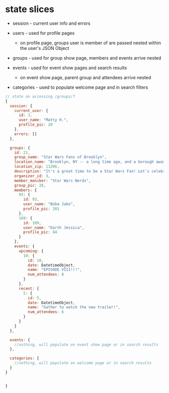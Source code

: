 # state slices
- session - current user info and errors

- users - used for profile pages
  + on profile page, groups user is member of are passed nested within the user's JSON Object


- groups - used for group show page, members and events arrive nested


- events - used for event show pages and search results
  + on event show page, parent group and attendees arrive nested


- categories - used to populate welcome page and in search filters

```js
// state on accessing /groups/7
{
  session: {
    current_user: {
      id: 3,
      user_name: "Matty H.",
      profile_pic: 20
    },
    errors: []    
  },

  groups: {
    id: 21,
    group_name: "Star Wars Fans of Brooklyn",
    location_name: "Brooklyn, NY -- a long time ago, and a borough away!",
    location_zip: 11206,
    description: "It's a great time to be a Star Wars Fan! Let's celebrate the new movies by hanging out in Brooklyn, playing SW trivia, and talking about how much we hate the prequels!",
    organizer_id: 3,
    member_moniker: "Star Wars Nerds",
    group_pic: 28,
    members: {
      93: {
        id: 93,
        user_name: "Boba Jake",
        profile_pic: 201
      },
      109: {
        id: 109,
        user_name: "Darth Jessica",
        profile_pic: 84
      }
    },
    events: {
      upcoming: {
        10: {
          id: 10,
          date: DatetimeObject,
          name: "EPISODE VIII!!!",
          num_attendees: 8
        }
      },
      recent: {
        5: {
          id: 5,
          date: DatetimeObject,
          name: "Gather to watch the new trailer!",
          num_attendees: 6
        }
      }
    }
  },

  events: {
    //nothing, will populate on event show page or in search results
  },

  categories: {
    //nothing, will populate on welcome page or in search results
  }
}


}


```
